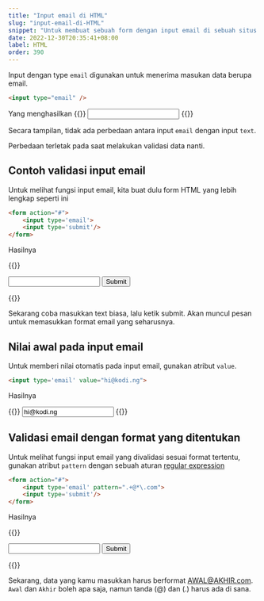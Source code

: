 ```yaml
---
title: "Input email di HTML"
slug: "input-email-di-HTML"
snippet: "Untuk membuat sebuah form dengan input email di sebuah situs HTML, gunakan input dengan type email"
date: 2022-12-30T20:35:41+08:00
label: HTML
order: 390
---
```


Input dengan type `email` digunakan untuk menerima masukan data berupa email.

```html
<input type="email" />
```

Yang menghasilkan
{{<rawhtml>}}
<input type="email" />
{{</rawhtml>}}

Secara tampilan, tidak ada perbedaan antara input `email` dengan input `text`.

Perbedaan terletak pada saat melakukan validasi data nanti.

## Contoh validasi input email

Untuk melihat fungsi input email, kita buat dulu form HTML yang lebih lengkap seperti ini

```html
<form action="#">
    <input type='email'>
    <input type='submit'/>
</form>
```
Hasilnya

{{<rawhtml>}}
<form action="">
    <input type='email'>
    <input type='submit'/>
</form>
{{</rawhtml>}}

Sekarang coba masukkan text biasa, lalu ketik submit. Akan muncul pesan untuk memasukkan format email yang seharusnya.


## Nilai awal pada input email

Untuk memberi nilai otomatis pada input email, gunakan atribut `value`.

```html
<input type='email' value="hi@kodi.ng">
```
Hasilnya

{{<rawhtml>}}
<input type='email' value="hi@kodi.ng">
{{</rawhtml>}}

## Validasi email dengan format yang ditentukan

Untuk melihat fungsi input email yang divalidasi sesuai format tertentu, gunakan atribut `pattern` dengan sebuah aturan [regular expression](https://en.wikipedia.org/wiki/Regular_expression)

```html
<form action="#">
    <input type='email' pattern=".+@*\.com">
    <input type='submit'/>
</form>
```
Hasilnya

{{<rawhtml>}}
<form action="">
    <input type='email' pattern=".+@*\.com">
    <input type='submit'/>
</form>
{{</rawhtml>}}

Sekarang, data yang kamu masukkan harus berformat AWAL@AKHIR.com. `Awal` dan `Akhir` boleh apa saja, namun tanda (@) dan (.) harus ada di sana.
